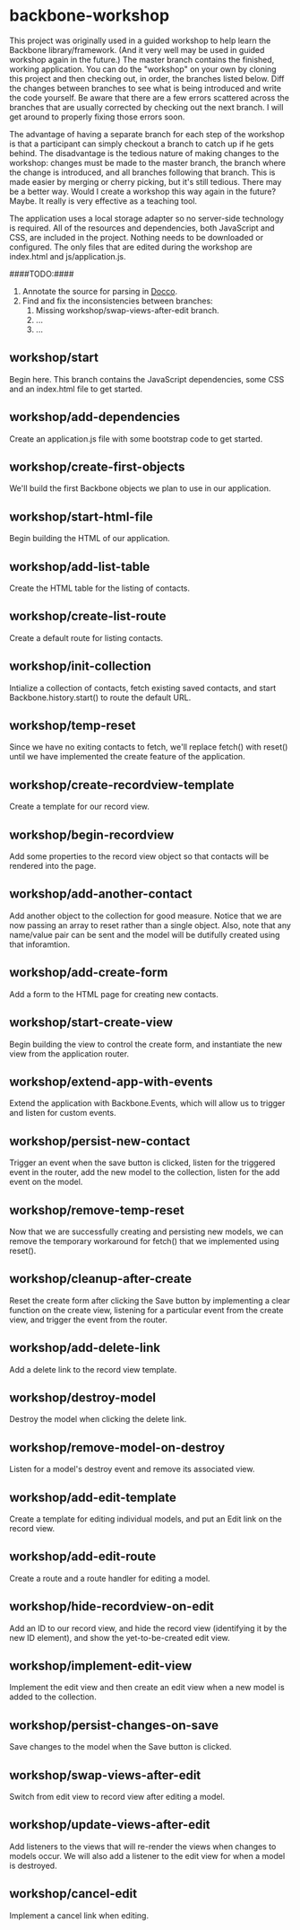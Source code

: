 backbone-workshop
=================

This project was originally used in a guided workshop to help learn the Backbone library/framework. (And it very well may be used in guided workshop again in the future.) The master branch contains the finished, working application. You can do the "workshop" on your own by cloning this project and then checking out, in order, the branches listed below. Diff the changes between branches to see what is being introduced and write the code yourself. Be aware that there are a few errors scattered across the branches that are usually corrected by checking out the next branch. I will get around to properly fixing those errors soon.

The advantage of having a separate branch for each step of the workshop is that a participant can simply checkout a branch to catch up if he gets behind. The disadvantage is the tedious nature of making changes to the workshop: changes must be made to the master branch, the branch where the change is introduced, and all branches following that branch. This is made easier by merging or cherry picking, but it's still tedious. There may be a better way. Would I create a workshop this way again in the future? Maybe. It really is very effective as a teaching tool.

The application uses a local storage adapter so no server-side technology is required. All of the resources and dependencies, both JavaScript and CSS, are included in the project. Nothing needs to be downloaded or configured. The only files that are edited during the workshop are index.html and js/application.js.

####TODO:####
1. Annotate the source for parsing in [Docco](http://jashkenas.github.io/docco/).
2. Find and fix the inconsistencies between branches:
    1. Missing workshop/swap-views-after-edit branch.
	2. ...
	3. ...

workshop/start
--------------
Begin here. This branch contains the JavaScript dependencies, some CSS and an index.html file to get started.

workshop/add-dependencies
-------------------------
Create an application.js file with some bootstrap code to get started.

workshop/create-first-objects
-----------------------------
We'll build the first Backbone objects we plan to use in our application.

workshop/start-html-file
------------------------
Begin building the HTML of our application.

workshop/add-list-table
-----------------------
Create the HTML table for the listing of contacts.

workshop/create-list-route
--------------------------
Create a default route for listing contacts.

workshop/init-collection
------------------------
Intialize a collection of contacts, fetch existing saved contacts, and start Backbone.history.start() to route the default URL.

workshop/temp-reset
-------------------
Since we have no exiting contacts to fetch, we'll replace fetch() with reset() until we have implemented the create feature of the application.

workshop/create-recordview-template
-----------------------------------
Create a template for our record view.

workshop/begin-recordview
-------------------------
Add some properties to the record view object so that contacts will be rendered into the page.

workshop/add-another-contact
----------------------------
Add another object to the collection for good measure. Notice that we are now passing an array to reset rather than a single object. Also, note that any name/value pair can be sent and the model will be dutifully created using that inforamtion.

workshop/add-create-form
------------------------
Add a form to the HTML page for creating new contacts.

workshop/start-create-view
--------------------------
Begin building the view to control the create form, and instantiate the new view from the application router.

workshop/extend-app-with-events
-------------------------------
Extend the application with Backbone.Events, which will allow us to trigger and listen for custom events.

workshop/persist-new-contact
----------------------------
Trigger an event when the save button is clicked, listen for the triggered event in the router, add the new model to the collection, listen for the add event on the model.

workshop/remove-temp-reset
--------------------------
Now that we are successfully creating and persisting new models, we can remove the temporary workaround for fetch() that we implemented using reset().

workshop/cleanup-after-create
-----------------------------
Reset the create form after clicking the Save button by implementing a clear function on the create view, listening for a particular event from the create view, and trigger the event from the router.

workshop/add-delete-link
------------------------
Add a delete link to the record view template.

workshop/destroy-model
----------------------
Destroy the model when clicking the delete link.

workshop/remove-model-on-destroy
--------------------------------
Listen for a model's destroy event and remove its associated view.

workshop/add-edit-template
--------------------------
Create a template for editing individual models, and put an Edit link on the record view.

workshop/add-edit-route
-----------------------
Create a route and a route handler for editing a model.

workshop/hide-recordview-on-edit
--------------------------------
Add an ID to our record view, and hide the record view (identifying it by the new ID element), and show the yet-to-be-created edit view.

workshop/implement-edit-view
----------------------------
Implement the edit view and then create an edit view when a new model is added to the collection.

workshop/persist-changes-on-save
--------------------------------
Save changes to the model when the Save button is clicked.

workshop/swap-views-after-edit
------------------------------
Switch from edit view to record view after editing a model.

workshop/update-views-after-edit
--------------------------------
Add listeners to the views that will re-render the views when changes to models occur. We will also add a listener to the edit view for when a model is destroyed.

workshop/cancel-edit
--------------------
Implement a cancel link when editing.